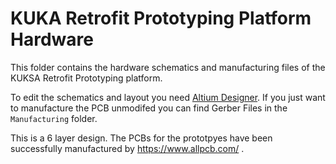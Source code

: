 # KUKA Retrofit Prototyping Platform Hardware

This folder contains the hardware schematics and manufacturing files of the KUKSA Retrofit Prototyping platform. 

To edit the schematics and layout you need [Altium Designer](https://www.altium.com/altium-designer/). If you just want to manufacture the PCB unmodifed you can find Gerber Files in the `Manufacturing` folder.

This is a 6 layer design. The PCBs for the prototpyes have been successfully manufactured by https://www.allpcb.com/ .


